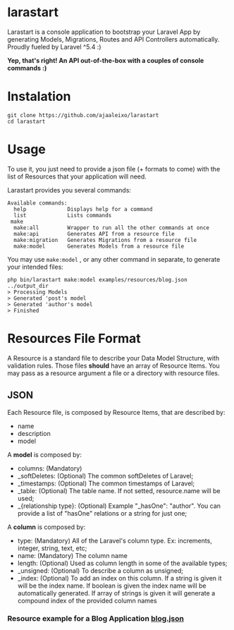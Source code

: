 # larastart
Larastart is a console application to bootstrap your Laravel App by generating Models, Migrations, Routes and API Controllers automatically.
Proudly fueled by Laravel ^5.4 :)

**Yep, that's right! An API out-of-the-box with a couples of console commands :)**

# Instalation
```
git clone https://github.com/ajaaleixo/larastart
cd larastart
```

# Usage
To use it, you just need to provide a json file (+ formats to come) with the list of Resources that your application will need.

Larastart provides you several commands:
```
Available commands:
  help             Displays help for a command
  list             Lists commands
 make
  make:all         Wrapper to run all the other commands at once
  make:api         Generates API from a resource file
  make:migration   Generates Migrations from a resource file
  make:model       Generates Models from a resource file
```

You may use ```make:model``` , or any other command in separate, to generate your intended files:
```
php bin/larastart make:model examples/resources/blog.json ../output_dir
> Processing Models
> Generated 'post's model
> Generated 'author's model
> Finished
```

# Resources File Format

A Resource is a standard file to describe your Data Model Structure, with validation rules. Those files **should** have an array of Resource Items.
You may pass as a resource argument a file or a directory with resource files.

## JSON
Each Resource file, is composed by Resource Items, that are described by:
- name
- description
- model

A **model** is composed by:
- columns: (Mandatory)
- _softDeletes: (Optional) The common softDeletes of Laravel;
- _timestamps: (Optional) The common timestamps of Laravel;
- _table: (Optional) The table name. If not setted, resource.name will be used;
- _{relationship type}: (Optional) Example "_hasOne": "author". You can provide a list of "hasOne" relations or a string for just one;

A **column** is composed by:
- type: (Mandatory) All of the Laravel's column type. Ex: increments, integer, string, text, etc;
- name: (Mandatory) The column name
- length: (Optional) Used as column length in some of the available types;
- _unsigned: (Optional) To describe a column as unsigned;
- _index: (Optional) To add an index on this column. If a string is given it will be the index name. If boolean is given the index name will be automatically generated. If array of strings is given it will generate a compound index of the provided column names

### Resource example for a Blog Application [blog.json](https://github.com/ajaaleixo/larastart/blob/master/examples/resources/blog.json)
